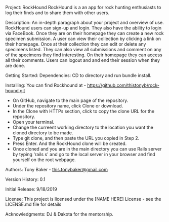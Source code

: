 Project: RockHound
RockHound is a an app for rock hunting enthusiasts to log their finds and to share them with other users.

Description:
An in-depth paragraph about your project and overview of use.
RockHound users can sign-up and login. They also have the ability to login via FaceBook. Once they are on their homepage they can create a new rock specimen submission. A user can view their collection by clicking a link on their homepage. Once at their collection they can edit or delete any specimens listed. They can also view all submissions and comment on any of the specimens they find interesting. On their homepage they can access all their comments. Users can logout and and end their session when they are done.

Getting Started:
Dependencies:
CD to directory and run bundle install.

Installing:
You can find Rockhound at - https://github.com/thistonyb/rock-hound.git
- On GitHub, navigate to the main page of the repository.
- Under the repository name, click Clone or download.
- In the Clone with HTTPs section, click to copy the clone URL for the repository.
- Open your terminal.
- Change the curreent working directory to the location you want the cloned directory to be made.
- Type git clone, and then paste the URL you copied in Step 2.
- Press Enter. And the RockHound clone will be created.
- Once cloned and you are in the main directory you can use Rails server by typing 'rails s' and go to the local server in your browser and find yourself on the root webpage.

Authors:
Tony Baker - this.tonybaker@gmail.com

Version History:
0.1

Initial Release:
9/18/2019

License:
This project is licensed under the [NAME HERE] License - see the LICENSE.md file for details

Acknowledgments:
DJ & Dakota for the mentorship.
